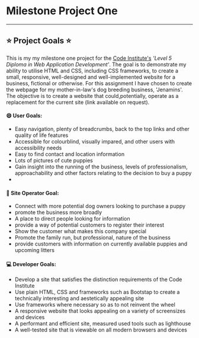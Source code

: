 # Milestone Project One

---

## :star: Project Goals :star:

This is my my milestone one project for the
[Code Institute's](http://www.codeinstitute.net) _'Level 5 Diploma in Web
Application Development'_. The goal is to demonstrate my ability to utilise HTML
and CSS, including CSS frameworks, to create a small, responsive, well-designed
and well-implemented website for a business, fictional or otherwise. For this
assignment I have chosen to create the webpage for my mother-in-law's dog
breeding business, 'Jenamins'. The objective is to create a website that
could,potentially, operate as a replacement for the current site (link available
on request).

#### :smile: User Goals:

- Easy navigation, plenty of breadcrumbs, back to the top links and other
  quality of life features
- Accessible for colourblind, visually impared, and other users with
  accessibility needs
- Easy to find contact and location information
- Lots of pictures of cute puppies
- Gain insight into the running of the business, levels of professionalism,
  approachability and other factors relating to the decision to buy a puppy
-

#### :dog: Site Operator Goal:

- Connect with more potential dog owners looking to purchase a puppy
- promote the business more broadly
- A place to direct people looking for information
- provide a way of potential customers to register their interest
- Show the customer what makes this company special
- Promote the family run, but professional, nature of the business
- provide customers with information on currently available puppies and upcoming
  litters

#### :computer: Developer Goals:

- Develop a site that satisfies the distinction requirements of the Code
  Institute
- Use plain HTML, CSS and frameworks such as Bootstap to create a technically
  interesting and aestetically appealing site
- Use frameworks where necessary so as to not reinvent the wheel
- A responsive website that looks appealing on a variety of screensizes and
  devices
- A performant and efficient site, measured used tools such as lighthouse
- A well-tested site that is viewable on all modern browsers and devices
